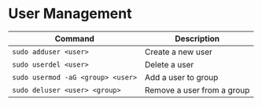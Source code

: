 # User Management

| Command                           | Description                |
| --------------------------------- | -------------------------- |
| `sudo adduser <user>`             | Create a new user          |
| `sudo userdel <user>`             | Delete a user              |
| `sudo usermod -aG <group> <user>` | Add a user to group        |
| `sudo deluser <user> <group>`     | Remove a user from a group |
